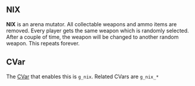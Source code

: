 NIX
---

**NIX** is an arena mutator. All collectable weapons and ammo items are removed. Every player gets the same weapon which is randomly selected. After a couple of time, the weapon will be changed to another random weapon. This repeats forever.

CVar
----
The [CVar](CVars) that enables this is `g_nix`. Related CVars are `g_nix_*`